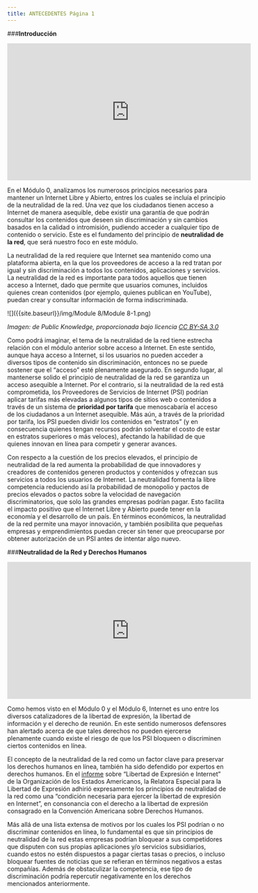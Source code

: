 ```yaml
---
title: ANTECEDENTES Página 1
---
```


###**Introducción**

<div align="center"><iframe width="560" height="315" src="https://www.youtube.com/embed/WHywlf8ERrY" frameborder="0" allowfullscreen></iframe></div>

En el Módulo 0, analizamos los numerosos principios necesarios para mantener un Internet Libre y Abierto, entres los cuales se incluía el principio de la neutralidad de la red. Una vez que los ciudadanos tienen acceso a Internet de manera asequible, debe existir una garantía de que podrán consultar los contenidos que deseen sin discriminación y sin cambios basados en la calidad o intromisión, pudiendo acceder a cualquier tipo de contenido o servicio. Este es el fundamento del principio de **neutralidad de la red**, que será nuestro foco en este módulo. 

La neutralidad de la red requiere que Internet sea mantenido como una plataforma abierta, en la que los proveedores de acceso a la red tratan por igual y sin discriminación a todos los contenidos, aplicaciones y servicios. La neutralidad de la red es importante para todos aquellos que tienen acceso a Internet, dado que permite que usuarios comunes, incluidos quienes crean contenidos (por ejemplo, quienes publican en YouTube), puedan crear y consultar información de forma indiscriminada. 

![]({{site.baseurl}}/img/Module 8/Module 8-1.png)

<p><i>Imagen: de Public Knowledge, proporcionada bajo licencia <a href="https://creativecommons.org/licenses/by-sa/3.0/us/" target="_blank">CC BY-SA 3.0</a></i></p>

Como podrá imaginar, el tema de la neutralidad de la red tiene estrecha relación con el módulo anterior sobre acceso a Internet. En este sentido, aunque haya acceso a Internet, si los usuarios no pueden acceder a diversos tipos de contenido sin discriminación, entonces no se puede sostener que el “acceso” esté plenamente asegurado. En segundo lugar, al mantenerse solido el principio  de neutralidad de la red se garantiza un acceso asequible a Internet. Por el contrario, si la neutralidad de la red está comprometida, los Proveedores de Servicios de Internet (PSI) podrían aplicar tarifas más elevadas a algunos tipos de sitios web o contenidos a través de un sistema de **prioridad por tarifa** que menoscabaría el acceso de los ciudadanos a un Internet asequible. Más aún, a través de la prioridad por tarifa, los PSI pueden dividir los contenidos en “estratos” (y en consecuencia quienes tengan recursos podrán solventar el costo de estar en estratos superiores o más veloces),  afectando la habilidad de que quienes innovan en línea para competir y generar avances.

Con respecto a la cuestión de los precios elevados, el principio de neutralidad de la red aumenta la probabilidad de que innovadores y creadores de contenidos generen productos y contenidos y ofrezcan sus servicios a todos los usuarios de Internet. La neutralidad fomenta la libre competencia reduciendo así la probabilidad de monopolio y pactos de precios elevados o pactos sobre la velocidad de navegación discriminatorios, que solo las grandes empresas podrían pagar. Esto facilita el impacto positivo que el Internet Libre y Abierto puede tener en la economía y el desarrollo de un país. En términos económicos, la neutralidad de la red permite una mayor innovación, y también posibilita que pequeñas empresas y emprendimientos puedan crecer sin tener que preocuparse por obtener autorización de un PSI antes de intentar algo nuevo.

###**Neutralidad de la Red y Derechos Humanos**

<div align="center"><iframe width="560" height="315" src="https://www.youtube.com/embed/b311wbGS2QQ" frameborder="0" allowfullscreen></iframe></div>

Como hemos visto en el Módulo 0 y el Módulo 6, Internet es uno entre los diversos catalizadores de la libertad de expresión, la libertad de información y el derecho de reunión. En este sentido numerosos defensores han alertado acerca de que tales derechos no pueden ejercerse plenamente cuando existe el riesgo de que los PSI bloqueen o discriminen ciertos contenidos en línea. 

El concepto de la neutralidad de la red como un factor clave para preservar los derechos humanos en línea, también ha sido defendido por expertos en derechos humanos. En el <a href="http://www.oas.org/es/cidh/expresion/docs/informes/2014_04_08_Internet_WEB.pdf" target="_blank">informe</a> sobre “Libertad de Expresión e Internet” de la Organización de los Estados Americanos, la Relatora Especial para la Libertad de Expresión adhirió expresamente  los principios de neutralidad de la red como una “condición necesaria para ejercer la libertad de expresión en Internet”, en consonancia con el derecho a la libertad de expresión consagrado en la Convención Americana sobre Derechos Humanos.

Más allá de una lista extensa de motivos por los cuales los PSI podrían o no discriminar contenidos en línea, lo fundamental es que sin principios de neutralidad de la red estas empresas podrían bloquear  a sus competidores que disputen con sus propias aplicaciones y/o servicios subsidiarios, cuando estos no estén dispuestos a pagar ciertas tasas o precios, o incluso bloquear fuentes de noticias que se refieran en términos negativos a estas compañías. Además de obstaculizar la competencia, ese tipo de discriminación podría repercutir negativamente en los derechos mencionados anteriormente. 



